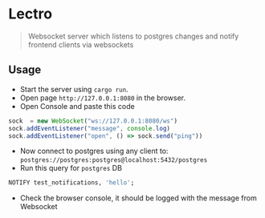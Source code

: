 # Lectro

> Websocket server which listens to postgres changes and notify frontend clients via websockets

## Usage

- Start the server using `cargo run`.
- Open page `http://127.0.0.1:8080` in the browser.
- Open Console and paste this code

```js
sock  = new WebSocket("ws://127.0.0.1:8080/ws")
sock.addEventListener("message", console.log)
sock.addEventListener("open", () => sock.send("ping"))
```

- Now connect to postgres using any client to: `postgres://postgres:postgres@localhost:5432/postgres`
- Run this query for `postgres` DB
```sql
NOTIFY test_notifications, 'hello';
```
- Check the browser console, it should be logged with the message from Websocket
